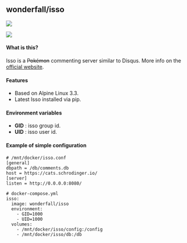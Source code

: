 ## wonderfall/isso
[![](https://badge.imagelayers.io/wonderfall/isso:latest.svg)](https://imagelayers.io/?images=wonderfall/isso:latest 'Get your own badge on imagelayers.io')

![](https://i.goopics.net/pq.png)


#### What is this?
Isso is a ~~Pokémon~~ commenting server similar to Disqus. More info on the [official website](https://posativ.org/isso/).

#### Features
- Based on Alpine Linux 3.3.
- Latest Isso installed via pip.

#### Environment variables
- **GID** : isso group id.
- **UID** : isso user id.

#### Example of simple configuration
```
# /mnt/docker/isso.conf
[general]
dbpath = /db/comments.db
host = https://cats.schrodinger.io/
[server]
listen = http://0.0.0.0:8080/

# docker-compose.yml
isso:
  image: wonderfall/isso
  environment:
    - GID=1000
    - UID=1000
  volumes:
    - /mnt/docker/isso/config:/config
    - /mnt/docker/isso/db:/db
```
